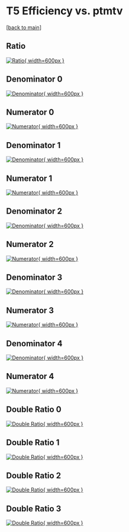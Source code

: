 # T5 Efficiency vs. ptmtv

[[back to main](./)]



## Ratio

[![Ratio](../mtv/var/T5_xtr_211_0_eff_ptmtv.png){ width=600px }](../mtv/var/T5_xtr_211_0_eff_ptmtv.pdf)

## Denominator 0

[![Denominator](../mtv/den/T5_xtr_211_0_eff_ptmtv_den0.png){ width=600px }](../mtv/den/T5_xtr_211_0_eff_ptmtv_den0.pdf)

## Numerator 0

[![Numerator](../mtv/num/T5_xtr_211_0_eff_ptmtv_num0.png){ width=600px }](../mtv/num/T5_xtr_211_0_eff_ptmtv_num0.pdf)

## Denominator 1

[![Denominator](../mtv/den/T5_xtr_211_0_eff_ptmtv_den1.png){ width=600px }](../mtv/den/T5_xtr_211_0_eff_ptmtv_den1.pdf)

## Numerator 1

[![Numerator](../mtv/num/T5_xtr_211_0_eff_ptmtv_num1.png){ width=600px }](../mtv/num/T5_xtr_211_0_eff_ptmtv_num1.pdf)

## Denominator 2

[![Denominator](../mtv/den/T5_xtr_211_0_eff_ptmtv_den2.png){ width=600px }](../mtv/den/T5_xtr_211_0_eff_ptmtv_den2.pdf)

## Numerator 2

[![Numerator](../mtv/num/T5_xtr_211_0_eff_ptmtv_num2.png){ width=600px }](../mtv/num/T5_xtr_211_0_eff_ptmtv_num2.pdf)

## Denominator 3

[![Denominator](../mtv/den/T5_xtr_211_0_eff_ptmtv_den3.png){ width=600px }](../mtv/den/T5_xtr_211_0_eff_ptmtv_den3.pdf)

## Numerator 3

[![Numerator](../mtv/num/T5_xtr_211_0_eff_ptmtv_num3.png){ width=600px }](../mtv/num/T5_xtr_211_0_eff_ptmtv_num3.pdf)

## Denominator 4

[![Denominator](../mtv/den/T5_xtr_211_0_eff_ptmtv_den4.png){ width=600px }](../mtv/den/T5_xtr_211_0_eff_ptmtv_den4.pdf)

## Numerator 4

[![Numerator](../mtv/num/T5_xtr_211_0_eff_ptmtv_num4.png){ width=600px }](../mtv/num/T5_xtr_211_0_eff_ptmtv_num4.pdf)

## Double Ratio 0

[![Double Ratio](../mtv/ratio/T5_xtr_211_0_eff_ptmtv_ratio0.png){ width=600px }](../mtv/ratio/T5_xtr_211_0_eff_ptmtv_ratio0.pdf)

## Double Ratio 1

[![Double Ratio](../mtv/ratio/T5_xtr_211_0_eff_ptmtv_ratio1.png){ width=600px }](../mtv/ratio/T5_xtr_211_0_eff_ptmtv_ratio1.pdf)

## Double Ratio 2

[![Double Ratio](../mtv/ratio/T5_xtr_211_0_eff_ptmtv_ratio2.png){ width=600px }](../mtv/ratio/T5_xtr_211_0_eff_ptmtv_ratio2.pdf)

## Double Ratio 3

[![Double Ratio](../mtv/ratio/T5_xtr_211_0_eff_ptmtv_ratio3.png){ width=600px }](../mtv/ratio/T5_xtr_211_0_eff_ptmtv_ratio3.pdf)

